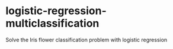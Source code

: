 # logistic-regression-multiclassification
Solve the Iris flower classification problem with logistic regression
